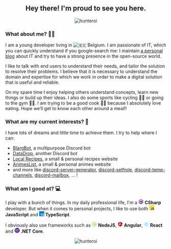 <div align="center"> 
  <h2>Hey there! I'm proud to see you here.</h2>
  <p><img src="https://komarev.com/ghpvc/?username=hunteroi&label=Profile%20views&color=0e75b6&style=flat" alt="hunteroi" /></p>
</div>

<h3>What about me? 🧍‍♂</h3>

I am a young developer living in <img src="https://raw.githubusercontent.com/linssen/country-flag-icons/master/images/svg/bel.svg" alt="🇧🇪" width="16" height="16" /> Belgium.
I am passionate of IT, which you can quickly understand if you google-search me: I maintain [a personal blog](https://tinaeldevresse.eu/blog) about IT and try to have a strong presence in the open-source world.

I like to talk with end users to understand their needs, and tailor the solution to resolve their problems. I believe that it is necessary to understand the domain and expertise for which we work in order to make a digital solution that is useful and reliable.

On my spare time I enjoy helping others understand concepts, learn new things or build up their ideas. I also do some sports like cycling 🚴‍♂ or going to the gym 🏋‍♂. I am trying to be a good cook 👨‍🍳 because I absolutely love eating. Hope we’ll get to know each other around a meal!!

<h3>What are my current interests? 📝</h3>

I have lots of dreams and little time to achieve them. I try to help where I can:

- [BlargBot](https://github.com/blargbot/blargbot), a multipurpose Discord bot
- [DataDrop](https://github.com/IESN-IG/DataDrop), another Discord bot
- [Local Recipes](https://github.com/hunteroi/local-recipes), a small & personal recipes website 
- [AnimesList](https://github.com/hunteroi/animeslist), a small & personal animes website
- and more like [discord-server-generator](https://github.com/HunteRoi/discord-server-generator), [discord-selfrole](https://github.com/HunteRoi/discord-selfrole), [discord-temp-channels](https://github.com/HunteRoi/discord-temp-channels), [discord-mailbox](https://github.com/HunteRoi/discord-mailbox), ... !

<h3>What am I good at? 💻</h3>

I play with a bunch of things. In my daily professional life, I'm a <b><a href="https://www.w3schools.com/cs/" target="_blank"><img src="https://raw.githubusercontent.com/devicons/devicon/master/icons/csharp/csharp-original.svg" alt="csharp" width="16" height="16"/></a> CSharp</b> developer. 
But when it comes to personal projects, I like to use both <b><a href="https://developer.mozilla.org/en-US/docs/Web/JavaScript" target="_blank"><img src="https://raw.githubusercontent.com/devicons/devicon/master/icons/javascript/javascript-original.svg" alt="javascript" width="16" height="16"/></a> JavaScript</b>
and <b><a href="https://www.typescriptlang.org/" target="_blank"><img src="https://raw.githubusercontent.com/devicons/devicon/master/icons/typescript/typescript-original.svg" alt="typescript" width="16" height="16"/></a> TypeScript</b>. 

I obviously also use frameworks such as <b><a href="https://nodejs.org" target="_blank"><img src="https://raw.githubusercontent.com/devicons/devicon/master/icons/nodejs/nodejs-original.svg" alt="nodejs" width="16" height="16" /></a> NodeJS</b>, <b><a href="https://angular.io" target="_blank"><img src="https://raw.githubusercontent.com/devicons/devicon/master/icons/angularjs/angularjs-original.svg" alt="angular" width="16" height="16" /></a> Angular</b>, <b><a href="https://reactjs.org/" target="_blank"><img src="https://raw.githubusercontent.com/devicons/devicon/master/icons/react/react-original.svg" alt="react" width="16" height="16" /></a> React</b> and <b><a href="https://dotnet.microsoft.com/" target="_blank"><img src="https://raw.githubusercontent.com/devicons/devicon/master/icons/dotnetcore/dotnetcore-original.svg" alt="dotnet-core" width="16" height="16" /></a> .NET Core</b>.

<p align="center">
  <img src="https://github-readme-stats.vercel.app/api/top-langs?username=hunteroi&show_icons=true&locale=en&layout=compact" alt="hunteroi" />
</p>
